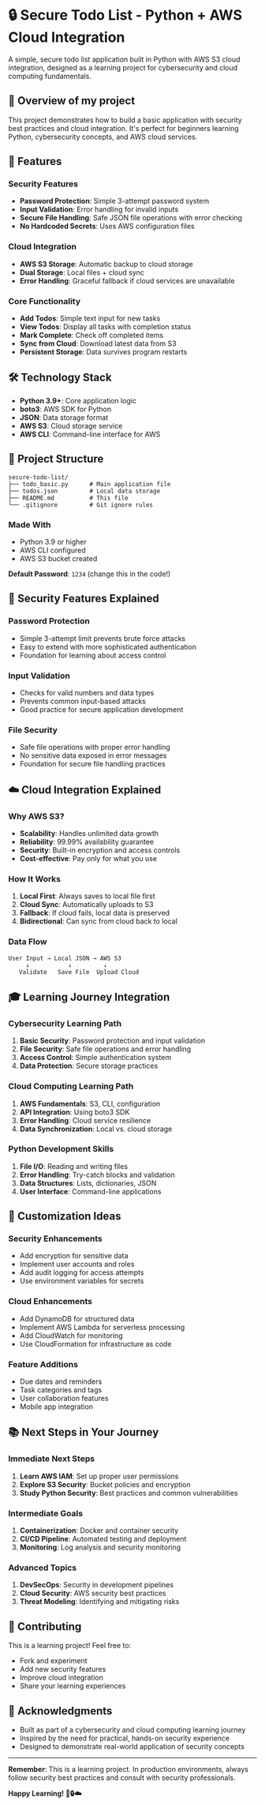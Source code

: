 # 🔒 Secure Todo List - Python + AWS Cloud Integration

A simple, secure todo list application built in Python with AWS S3 cloud integration, designed as a learning project for cybersecurity and cloud computing fundamentals.

## 🎯 Overview of my project

This project demonstrates how to build a basic application with security best practices and cloud integration. It's perfect for beginners learning Python, cybersecurity concepts, and AWS cloud services.

## 🚀 Features

### Security Features
- **Password Protection**: Simple 3-attempt password system
- **Input Validation**: Error handling for invalid inputs
- **Secure File Handling**: Safe JSON file operations with error checking
- **No Hardcoded Secrets**: Uses AWS configuration files

### Cloud Integration
- **AWS S3 Storage**: Automatic backup to cloud storage
- **Dual Storage**: Local files + cloud sync
- **Error Handling**: Graceful fallback if cloud services are unavailable

### Core Functionality
- **Add Todos**: Simple text input for new tasks
- **View Todos**: Display all tasks with completion status
- **Mark Complete**: Check off completed items
- **Sync from Cloud**: Download latest data from S3
- **Persistent Storage**: Data survives program restarts

## 🛠️ Technology Stack

- **Python 3.9+**: Core application logic
- **boto3**: AWS SDK for Python
- **JSON**: Data storage format
- **AWS S3**: Cloud storage service
- **AWS CLI**: Command-line interface for AWS

## 📁 Project Structure

```
secure-todo-list/
├── todo_basic.py      # Main application file
├── todos.json         # Local data storage
├── README.md          # This file
└── .gitignore         # Git ignore rules
```


### Made With
- Python 3.9 or higher
- AWS CLI configured
- AWS S3 bucket created


**Default Password**: `1234` (change this in the code!)

## 🔐 Security Features Explained

### Password Protection
- Simple 3-attempt limit prevents brute force attacks
- Easy to extend with more sophisticated authentication
- Foundation for learning about access control

### Input Validation
- Checks for valid numbers and data types
- Prevents common input-based attacks
- Good practice for secure application development

### File Security
- Safe file operations with proper error handling
- No sensitive data exposed in error messages
- Foundation for secure file handling practices

## ☁️ Cloud Integration Explained

### Why AWS S3?
- **Scalability**: Handles unlimited data growth
- **Reliability**: 99.99% availability guarantee
- **Security**: Built-in encryption and access controls
- **Cost-effective**: Pay only for what you use

### How It Works
1. **Local First**: Always saves to local file first
2. **Cloud Sync**: Automatically uploads to S3
3. **Fallback**: If cloud fails, local data is preserved
4. **Bidirectional**: Can sync from cloud back to local

### Data Flow
```
User Input → Local JSON → AWS S3
     ↓           ↓         ↓
   Validate   Save File  Upload Cloud
```

## 🎓 Learning Journey Integration

### Cybersecurity Learning Path
1. **Basic Security**: Password protection and input validation
2. **File Security**: Safe file operations and error handling
3. **Access Control**: Simple authentication system
4. **Data Protection**: Secure storage practices

### Cloud Computing Learning Path
1. **AWS Fundamentals**: S3, CLI, configuration
2. **API Integration**: Using boto3 SDK
3. **Error Handling**: Cloud service resilience
4. **Data Synchronization**: Local vs. cloud storage

### Python Development Skills
1. **File I/O**: Reading and writing files
2. **Error Handling**: Try-catch blocks and validation
3. **Data Structures**: Lists, dictionaries, JSON
4. **User Interface**: Command-line applications

## 🔧 Customization Ideas

### Security Enhancements
- Add encryption for sensitive data
- Implement user accounts and roles
- Add audit logging for access attempts
- Use environment variables for secrets

### Cloud Enhancements
- Add DynamoDB for structured data
- Implement AWS Lambda for serverless processing
- Add CloudWatch for monitoring
- Use CloudFormation for infrastructure as code

### Feature Additions
- Due dates and reminders
- Task categories and tags
- User collaboration features
- Mobile app integration

## 📚 Next Steps in Your Journey

### Immediate Next Steps
1. **Learn AWS IAM**: Set up proper user permissions
2. **Explore S3 Security**: Bucket policies and encryption
3. **Study Python Security**: Best practices and common vulnerabilities

### Intermediate Goals
1. **Containerization**: Docker and container security
2. **CI/CD Pipeline**: Automated testing and deployment
3. **Monitoring**: Log analysis and security monitoring

### Advanced Topics
1. **DevSecOps**: Security in development pipelines
2. **Cloud Security**: AWS security best practices
3. **Threat Modeling**: Identifying and mitigating risks

## 🤝 Contributing

This is a learning project! Feel free to:
- Fork and experiment
- Add new security features
- Improve cloud integration
- Share your learning experiences


## 🙏 Acknowledgments

- Built as part of a cybersecurity and cloud computing learning journey
- Inspired by the need for practical, hands-on security experience
- Designed to demonstrate real-world application of security concepts

---

**Remember**: This is a learning project. In production environments, always follow security best practices and consult with security professionals.

**Happy Learning! 🚀🔒☁️**
